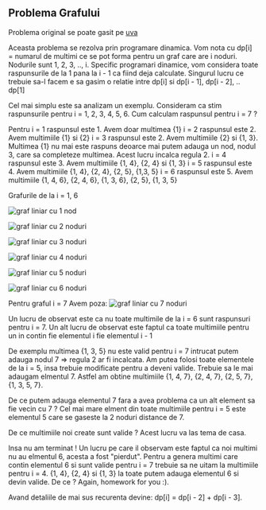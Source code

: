 ## Problema Grafului

Problema original se poate gasit pe [uva](https://uva.onlinejudge.org/index.php?option=com_onlinejudge&Itemid=8&page=show_problem&problem=2010)

Aceasta problema se rezolva prin programare dinamica.
Vom nota cu dp[i] = numarul de multimi ce se pot forma pentru un graf care are i noduri. Nodurile sunt 1, 2, 3, .., i.
Specific programari dinamice, vom considera toate raspunsurile de la 1 pana la i - 1 ca fiind deja calculate. 
Singurul lucru ce trebuie sa-l facem e sa gasim o relatie intre dp[i] si dp[i - 1], dp[i - 2], .. dp[1]


Cel mai simplu este sa analizam un exemplu. 
Consideram ca stim raspunsurile pentru i = 1, 2, 3, 4, 5, 6. 
Cum calculam raspunsul pentru i = 7 ?

Pentru i = 1 raspunsul este 1. Avem doar multimea {1}
       i = 2 raspunsul este 2. Avem multimiile {1} si {2}
       i = 3 raspunsul este 2. Avem multimiile {2} si {1, 3}. Multimea {1} nu mai este raspuns deoarce mai putem adauga un nod, nodul 3, care sa completeze multimea. Acest lucru incalca regula 2.
       i = 4 raspunsul este 3. Avem multimiile {1, 4}, {2, 4} si {1, 3}
       i = 5 raspunsul este 4. Avem multimiile {1, 4}, {2, 4}, {2, 5}, {1,3, 5}
       i = 6 raspunsul este 5. Avem multimiile {1, 4, 6}, {2, 4, 6}, {1, 3, 6}, {2, 5}, {1, 3, 5}

Grafurile de la i = 1, 6

![graf liniar cu 1 nod](https://raw.githubusercontent.com/SAlexandru/iTec/master/HighSchool/ProblemaGrafului/graph1.png?token=AC9vRcDiA25jqNc9CB29zFIMxPV-GR7Nks5Y8IJ_wA%3D%3D)

![graf liniar cu 2 noduri](https://raw.githubusercontent.com/SAlexandru/iTec/master/HighSchool/ProblemaGrafului/graph2.png?token=AC9vRce6b-GgMvebpC-03DhOO0AxYTCUks5Y8IKWwA%3D%3D)

![graf liniar cu 3 noduri](https://raw.githubusercontent.com/SAlexandru/iTec/master/HighSchool/ProblemaGrafului/graph3.png?token=AC9vRUDddSkrr4jlcXCu9NHHvf3iKgQqks5Y8ILIwA%3D%3D)

![graf liniar cu 4 noduri](https://raw.githubusercontent.com/SAlexandru/iTec/master/HighSchool/ProblemaGrafului/graph4.png?token=AC9vRXZjiS2oj2liv3Vv72C6XG1c2ijHks5Y8ILZwA%3D%3D)

![graf liniar cu 5 noduri](https://raw.githubusercontent.com/SAlexandru/iTec/master/HighSchool/ProblemaGrafului/graph5.png?token=AC9vRfadDJCfHg15J4Cy4W0LA2DKThPlks5Y8ILswA%3D%3D)

![graf liniar cu 6 noduri](https://raw.githubusercontent.com/SAlexandru/iTec/master/HighSchool/ProblemaGrafului/graph6.png?token=AC9vRZD-dzc-LS1WJ12Ah9ecqbPU2ccuks5Y8IL4wA%3D%3D)
       
Pentru graful i = 7 
Avem poza: ![graf liniar cu 7 noduri](https://raw.githubusercontent.com/SAlexandru/iTec/master/HighSchool/ProblemaGrafului/graph7.png?token=AC9vRahnDiPQ07Gl-oxIJS5NSHzFD0_zks5Y8IMGwA%3D%3D)

Un lucru de observat este ca nu toate multimile de la i = 6 sunt raspunsuri pentru i = 7.
Un alt lucru de observat este faptul ca toate multimiile pentru un in contin fie elementul i fie elementul i - 1

De exemplu multimea {1, 3, 5} nu este valid pentru i = 7 intrucat putem adauga nodul 7 => regula 2 ar fi incalcata.
Am putea folosi  toate elementele de la i = 5, insa trebuie modificate pentru a deveni valide. Trebuie sa le mai adaugam
elmentul 7. Astfel am obtine multimiile {1, 4, 7}, {2, 4, 7}, {2, 5, 7}, {1, 3, 5, 7}. 

De ce putem adauga elementul 7 fara a avea problema ca un alt element sa fie vecin cu 7 ? Cel mai mare elment din toate
multimiile pentru i = 5 este elementul 5 care se gaseste la 2 noduri distance de 7.

De ce multimiile noi create sunt valide ?  Acest lucru va las tema de casa.

Insa nu am terminat ! Un lucru pe care il observam este faptul ca noi multimi nu au elmentul 6, acesta a fost "pierdut". 
Pentru a genera multimi care contin elementul 6 si sunt valide pentru i = 7 trebuie sa ne uitam la multimiile pentru
i = 4.   {1, 4}, {2, 4} si {1, 3} la toate putem adauga elementul 6 si devin valide. De ce ? Again, homework for you :).

Avand detaliile de mai sus recurenta devine: dp[i] = dp[i - 2] + dp[i - 3].
